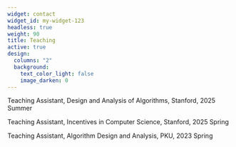 ```yaml
---
widget: contact
widget_id: my-widget-123
headless: true
weight: 90
title: Teaching
active: true
design:
  columns: "2"
  background:
    text_color_light: false
    image_darken: 0
---
```


Teaching Assistant, Design and Analysis of Algorithms, Stanford, 2025 Summer

Teaching Assistant, Incentives in Computer Science, Stanford, 2025 Spring﻿

Teaching Assistant, Algorithm Design and Analysis, PKU, 2023 Spring﻿
